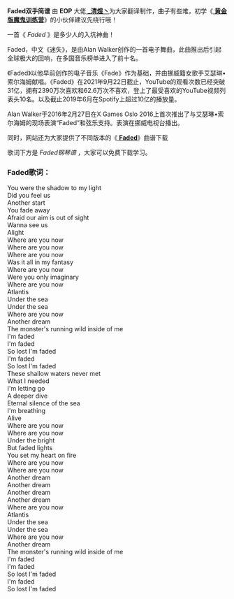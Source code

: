 

**Faded双手简谱** 由 **EOP** 大佬[
**_清煜丶**](https://www.everyonepiano.cn/user-220403.html)为大家翻译制作，曲子有些难，初学《[
**黄金版魔鬼训练营**](/sale-47-EOP魔鬼训练营黄金VIP版.html)》的小伙伴建议先绕行哦！

一首《 _Faded_ 》是多少人的入坑神曲！

Faded，中文《迷失》，是由Alan Walker创作的一首电子舞曲，此曲推出后引起全球极大的回响，在多国音乐榜单进入了前十名。

《Faded》以他早前创作的电子音乐《Fade》作为基础，并由挪威籍女歌手艾瑟琳•索尔海姆献唱。《Faded》在2021年9月22日截止，YouTube的观看次数已经突破31亿，拥有2390万次喜欢和62.6万次不喜欢，登上了最受喜欢的YouTube视频列表头10名。以及截止2019年6月在Spotify上超过10亿的播放量。

Alan Walker于2016年2月27日在X Games Oslo
2016上首次推出了与艾瑟琳•索尔海姆的现场表演“Faded”和弦乐支持。表演在挪威电视台播出。

同时，网站还为大家提供了不同版本的《[ **Faded**](Music-6950-Faded-Alan-Walker.html "Faded")》曲谱下载

歌词下方是 _Faded钢琴谱_ ，大家可以免费下载学习。

### Faded歌词：

You were the shadow to my light  
Did you feel us  
Another start  
You fade away  
Afraid our aim is out of sight  
Wanna see us  
Alight  
Where are you now  
Where are you now  
Where are you now  
Was it all in my fantasy  
Where are you now  
Were you only imaginary  
Where are you now  
Atlantis  
Under the sea  
Under the sea  
Where are you now  
Another dream  
The monster's running wild inside of me  
I'm faded  
I'm faded  
So lost I'm faded  
I'm faded  
So lost I'm faded  
These shallow waters never met  
What I needed  
I'm letting go  
A deeper dive  
Eternal silence of the sea  
I'm breathing  
Alive  
Where are you now  
Where are you now  
Under the bright  
But faded lights  
You set my heart on fire  
Where are you now  
Where are you now  
Another dream  
Another dream  
Another dream  
Another dream  
Where are you now  
Atlantis  
Under the sea  
Under the sea  
Where are you now  
Another dream  
The monster's running wild inside of me  
I'm faded  
I'm faded  
So lost I'm faded  
I'm faded  
So lost I'm faded

